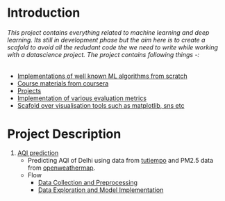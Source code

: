 # Introduction
###### This project contains everything related to machine learning and deep learning. Its still in development phase but the aim here is to create a scafold to avoid all the redudant code the we need to write while working with a datascience project. The project contains following things -:

- [Implementations of well known ML algorithms from scratch](https://github.com/vik228/deeplearning_ai/tree/master/algorithms "Implementations of well known ML algorithms from scratch")
- [Course materials from coursera](https://github.com/vik228/deeplearning_ai/tree/master/coursera_courses "Course materials from coursera")
- [Projects](https://github.com/vik228/deeplearning_ai/tree/master/Projects "Projects")
- [Implementation of various evaluation metrics](https://github.com/vik228/deeplearning_ai/blob/master/algorithm_performance/matrics.py "Implementation of various evaluation metrics")
- [Scafold over visualisation tools such as matplotlib, sns etc](https://github.com/vik228/deeplearning_ai/tree/master/data_visualisation "Scafold over visualisation tools such as matplotlib, sns etc")

# Project Description
1. [AQI prediction](https://github.com/vik228/deeplearning_ai/tree/master/Projects/AQI "AQI prediction")
	 - Predicting AQI of Delhi using data from [tutiempo](https://en.tutiempo.net/ "tutiempo") and PM2.5 data from [openweathermap](https://openweathermap.org/ "openweathermap").
	 - Flow
		 - [Data Collection and Preprocessing](https://github.com/vik228/deeplearning_ai/blob/master/Projects/AQI/data_collection.py "Data Collection")
		 - [Data Exploration and Model Implementation](https://github.com/vik228/deeplearning_ai/blob/master/Projects/AQI/AQI%20Prediction.ipynb "Model Implementation")
